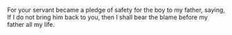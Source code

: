 For your servant became a pledge of safety for the boy to my father, saying, If I do not bring him back to you, then I shall bear the blame before my father all my life.
